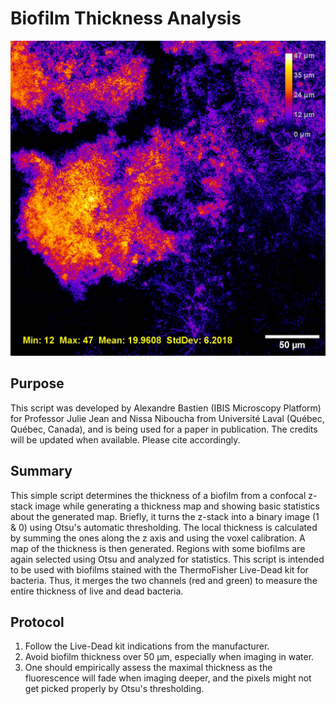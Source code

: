 # Biofilm Thickness Analysis

<img src="https://github.com/alexandrebastien/ImageJ-Script-Collection/blob/master/Clients/Julie%20Jean/Biofilm%20Thickness/Biofilm%20sample.jpg" width="600">

## Purpose
This script was developed by Alexandre Bastien (IBIS Microscopy Platform) for Professor Julie Jean and Nissa Niboucha from Université Laval (Québec, Québec, Canada), and is being used for a paper in publication. The credits will be updated when available. Please cite accordingly.

## Summary
This simple script determines the thickness of a biofilm from a confocal z-stack image while generating a thickness map and showing basic statistics about the generated map. Briefly, it turns the z-stack into a binary image (1 & 0) using Otsu's automatic thresholding. The local thickness is calculated by summing the ones along the z axis and using the voxel calibration. A map of the thickness is then generated. Regions with some biofilms are again selected using Otsu and analyzed for statistics. This script is intended to be used with biofilms stained with the ThermoFisher Live-Dead kit for bacteria. Thus, it merges the two channels (red and green) to measure the entire thickness of live and dead bacteria.

## Protocol
1. Follow the Live-Dead kit indications from the manufacturer.
2. Avoid biofilm thickness over 50 µm, especially when imaging in water.
3. One should empirically assess the maximal thickness as the fluorescence will fade when imaging deeper, and the pixels might not get picked properly by Otsu's thresholding.
